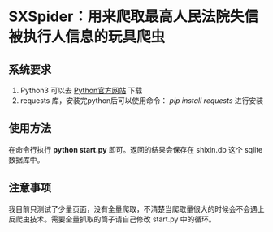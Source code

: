 # SXSpider：用来爬取最高人民法院失信被执行人信息的玩具爬虫

## 系统要求

1. Python3 可以去 [Python官方网站](http://www.python.org) 下载
2. requests 库，安装完python后可以使用命令： *pip install requests* 进行安装
   
## 使用方法

在命令行执行 **python start.py** 即可。返回的结果会保存在 shixin.db 这个 sqlite 数据库中。

## 注意事项

我目前只测试了少量页面，没有全量爬取，不清楚当爬取量很大的时候会不会遇上反爬虫技术。需要全量抓取的筒子请自己修改 start.py 中的循环。
